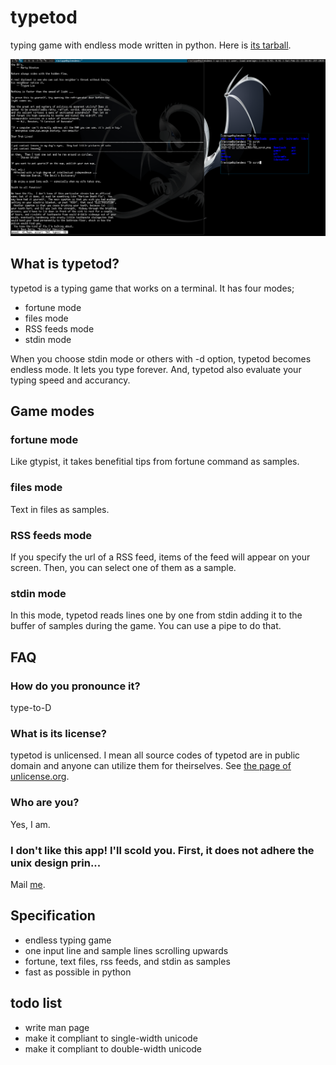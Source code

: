 # typetod
typing game with endless mode written in python.
Here is [its tarball](https://github.com/raviqqe/typetod/raw/master/pkg/typetod-0.01.tar.gz).

![typetod screenshot](pic/screenshot.png)

<script type="text/javascript" src="https://asciinema.org/a/16804.js" id="asciicast-16804" async></script>

## What is typetod?
typetod is a typing game that works on a terminal. It has four modes;

* fortune mode
* files mode
* RSS feeds mode
* stdin mode

When you choose stdin mode or others with -d option, typetod becomes endless
mode. It lets you type forever. And, typetod also evaluate your typing speed
and accurancy.

## Game modes
### fortune mode
  Like gtypist, it takes benefitial tips from fortune command as samples.
### files mode
  Text in files as samples.
### RSS feeds mode
  If you specify the url of a RSS feed, items of the feed will appear on your
  screen. Then, you can select one of them as a sample.
### stdin mode
  In this mode, typetod reads lines one by one from stdin adding it to the
  buffer of samples during the game. You can use a pipe to do that.

## FAQ
### How do you pronounce it?
type-to-D
### What is its license?
typetod is unlicensed. I mean all source codes of typetod are in public domain
and anyone can utilize them for theirselves.
See [the page of unlicense.org](http://unlicense.org/).
### Who are you?
Yes, I am.
### I don't like this app! I'll scold you. First, it does not adhere the unix design prin...
Mail [me](mailto:raviqqe@gmail.com).

## Specification
* endless typing game
* one input line and sample lines scrolling upwards
* fortune, text files, rss feeds, and stdin as samples
* fast as possible in python

## todo list
* write man page
* make it compliant to single-width unicode
* make it compliant to double-width unicode

